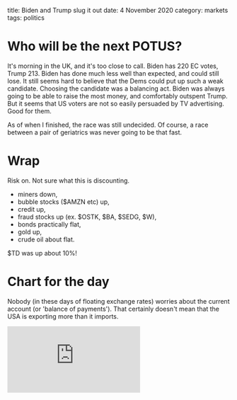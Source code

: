 title: Biden and Trump slug it out
date: 4 November 2020
category: markets
tags: politics


# Who will be the next POTUS?

It's morning in the UK, and it's too close to call. Biden has 220 EC votes, Trump 213. 
Biden has done much less well than expected, and could still lose.
It still seems hard to believe that the Dems could put up such a weak candidate.
Choosing the candidate was a balancing act. Biden was always going to be able to raise the most money,
and comfortably outspent Trump. 
But it seems that US voters are not so easily persuaded by TV advertising. 
Good for them.

As of when I finished, the race was still undecided. Of course, a race between a pair of geriatrics was never going to be that fast.

# Wrap

Risk on. Not sure what this is discounting. 
* miners down,
* bubble stocks ($AMZN etc) up,
* credit up,
* fraud stocks up (ex. $OSTK, $BA, $SEDG, $W),
* bonds practically flat,
* gold up,
* crude oil about flat.

$TD was up about 10%!

# Chart for the day

Nobody (in these days of floating exchange rates) worries about the current account (or 'balance of payments'). That certainly doesn't mean that the USA is exporting more than it imports.

<div class="embed-container"><iframe src="https://fred.stlouisfed.org/graph/graph-landing.php?g=wTXo&width=670&height=475" scrolling="no" frameborder="0" style="overflow:hidden;" allowTransparency="true" loading="lazy"></iframe></div><script src="https://fred.stlouisfed.org/graph/js/embed.js" type="text/javascript"></script>
